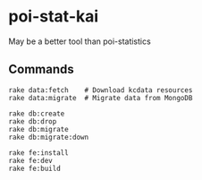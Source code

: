 # poi-stat-kai
May be a better tool than poi-statistics

## Commands

```shell
rake data:fetch    # Download kcdata resources
rake data:migrate  # Migrate data from MongoDB

rake db:create
rake db:drop
rake db:migrate
rake db:migrate:down

rake fe:install
rake fe:dev
rake fe:build
```
